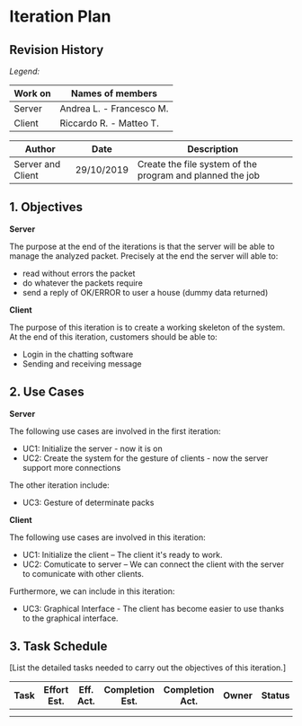 # Iteration Plan

## Revision History

_Legend:_

| Work on | Names of members |
| --- | --- |
| Server | Andrea L. - Francesco M. |
| Client | Riccardo R. - Matteo T. |


| Author | Date | Description |
| --- | --- | --- |
| Server and Client | 29/10/2019 | Create the file system of the program and planned the job |

## 1. Objectives

**Server**

The purpose at the end of the iterations is that the server will be able to manage the analyzed packet.
Precisely at the end the server will able to:
- read without errors the packet
- do whatever the packets require
- send a reply of OK/ERROR to user a house (dummy data returned)

**Client**

The purpose of this iteration is to create a working skeleton of the system. At the end of this iteration, customers should be able to:

- Login in the chatting software
- Sending and receiving message

## 2. Use Cases

**Server**

The following use cases are involved in the first iteration:
- UC1: Initialize the server - now it is on
- UC2: Create the system for the gesture of clients - now the server support more connections

The other iteration include:
- UC3: Gesture of determinate packs


**Client**

The following use cases are involved in this iteration:

- UC1: Initialize the client – The client it's ready to work.
- UC2: Comuticate to server – We can connect the client with the server to comunicate with other clients.

Furthermore, we can include in this iteration:
- UC3: Graphical Interface - The client has become easier to use thanks to the graphical interface.

## 3. Task Schedule

[List the detailed tasks needed to carry out the objectives of this iteration.]

| Task  | Effort Est. | Eff. Act. | Completion Est. | Completion Act. | Owner | Status |
|:-:|---|---|---|---|:-:|:-:|
|   |   |   |   |   |   |   |
|   |   |   |   |   |   |   |
